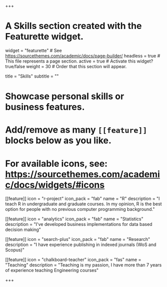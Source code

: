 +++
# A Skills section created with the Featurette widget.
widget = "featurette"  # See https://sourcethemes.com/academic/docs/page-builder/
headless = true  # This file represents a page section.
active = true  # Activate this widget? true/false
weight = 30  # Order that this section will appear.

title = "Skills"
subtitle = ""

# Showcase personal skills or business features.
# 
# Add/remove as many `[[feature]]` blocks below as you like.
# 
# For available icons, see: https://sourcethemes.com/academic/docs/widgets/#icons

[[feature]]
  icon = "r-project"
  icon_pack = "fab"
  name = "R"
  description = "I teach R in undergraduate and graduate courses. In my opinion, R is the best option for people with no previous computer programming background."
  
[[feature]]
  icon = "analytics"
  icon_pack = "fab"
  name = "Statistics"
  description = "I've developed business implementations for data based decision making"  
  
[[feature]]
  icon = "search-plus"
  icon_pack = "fab"
  name = "Research"
  description = "I have experience publishing in indexed journals (WoS and Scopus)"
  
[[feature]]
  icon = "chalkboard-teacher"
  icon_pack = "fas"
  name = "Teaching"
  description = "Teaching is my passion, I have more than 7 years of experience teaching Engineering courses"

+++
